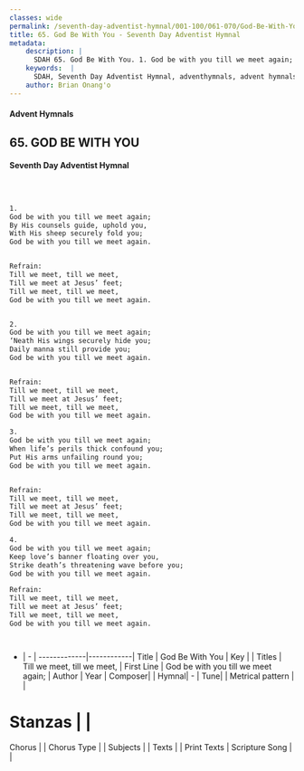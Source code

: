 ```yaml
---
classes: wide
permalink: /seventh-day-adventist-hymnal/001-100/061-070/God-Be-With-You/
title: 65. God Be With You - Seventh Day Adventist Hymnal
metadata:
    description: |
      SDAH 65. God Be With You. 1. God be with you till we meet again; By His counsels guide, uphold you, With His sheep securely fold you; God be with you till we meet again. 
    keywords:  |
      SDAH, Seventh Day Adventist Hymnal, adventhymnals, advent hymnals, God Be With You, God be with you till we meet again; ,Till we meet, till we meet,
    author: Brian Onang'o
---
```


#### Advent Hymnals
## 65. GOD BE WITH YOU
#### Seventh Day Adventist Hymnal

```txt



1.
God be with you till we meet again;
By His counsels guide, uphold you,
With His sheep securely fold you;
God be with you till we meet again.


Refrain:
Till we meet, till we meet,
Till we meet at Jesus’ feet;
Till we meet, till we meet,
God be with you till we meet again.


2.
God be with you till we meet again;
‘Neath His wings securely hide you;
Daily manna still provide you;
God be with you till we meet again.


Refrain:
Till we meet, till we meet,
Till we meet at Jesus’ feet;
Till we meet, till we meet,
God be with you till we meet again.

3.
God be with you till we meet again;
When life’s perils thick confound you;
Put His arms unfailing round you;
God be with you till we meet again.


Refrain:
Till we meet, till we meet,
Till we meet at Jesus’ feet;
Till we meet, till we meet,
God be with you till we meet again.

4.
God be with you till we meet again;
Keep love’s banner floating over you,
Strike death’s threatening wave before you;
God be with you till we meet again.

Refrain:
Till we meet, till we meet,
Till we meet at Jesus’ feet;
Till we meet, till we meet,
God be with you till we meet again.




```

- |   -  |
-------------|------------|
Title | God Be With You |
Key |  |
Titles | Till we meet, till we meet, |
First Line | God be with you till we meet again; |
Author | 
Year | 
Composer|  |
Hymnal|  - |
Tune|  |
Metrical pattern | |
# Stanzas |  |
Chorus |  |
Chorus Type |  |
Subjects |  |
Texts |  |
Print Texts | 
Scripture Song |  |
  
